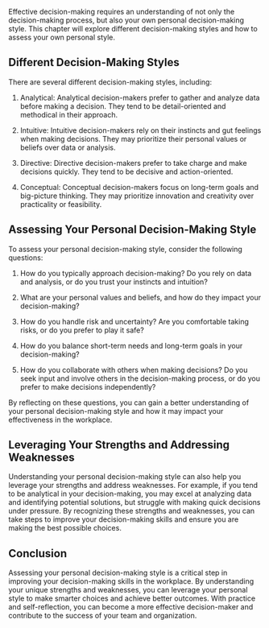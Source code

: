 
Effective decision-making requires an understanding of not only the decision-making process, but also your own personal decision-making style. This chapter will explore different decision-making styles and how to assess your own personal style.

Different Decision-Making Styles
--------------------------------

There are several different decision-making styles, including:

1. Analytical: Analytical decision-makers prefer to gather and analyze data before making a decision. They tend to be detail-oriented and methodical in their approach.

2. Intuitive: Intuitive decision-makers rely on their instincts and gut feelings when making decisions. They may prioritize their personal values or beliefs over data or analysis.

3. Directive: Directive decision-makers prefer to take charge and make decisions quickly. They tend to be decisive and action-oriented.

4. Conceptual: Conceptual decision-makers focus on long-term goals and big-picture thinking. They may prioritize innovation and creativity over practicality or feasibility.

Assessing Your Personal Decision-Making Style
---------------------------------------------

To assess your personal decision-making style, consider the following questions:

1. How do you typically approach decision-making? Do you rely on data and analysis, or do you trust your instincts and intuition?

2. What are your personal values and beliefs, and how do they impact your decision-making?

3. How do you handle risk and uncertainty? Are you comfortable taking risks, or do you prefer to play it safe?

4. How do you balance short-term needs and long-term goals in your decision-making?

5. How do you collaborate with others when making decisions? Do you seek input and involve others in the decision-making process, or do you prefer to make decisions independently?

By reflecting on these questions, you can gain a better understanding of your personal decision-making style and how it may impact your effectiveness in the workplace.

Leveraging Your Strengths and Addressing Weaknesses
---------------------------------------------------

Understanding your personal decision-making style can also help you leverage your strengths and address weaknesses. For example, if you tend to be analytical in your decision-making, you may excel at analyzing data and identifying potential solutions, but struggle with making quick decisions under pressure. By recognizing these strengths and weaknesses, you can take steps to improve your decision-making skills and ensure you are making the best possible choices.

Conclusion
----------

Assessing your personal decision-making style is a critical step in improving your decision-making skills in the workplace. By understanding your unique strengths and weaknesses, you can leverage your personal style to make smarter choices and achieve better outcomes. With practice and self-reflection, you can become a more effective decision-maker and contribute to the success of your team and organization.
